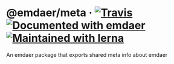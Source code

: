 <!--
  This file was generated by emdaer

  Its template can be found at .emdaer/README.emdaer.md
-->

<!--
  emdaerHash:c52607c2a9554d282cec0466586a39fc
-->

<h1 id="-emdaer-meta-travis-documented-with-emdaer-maintained-with-lerna">@emdaer/meta · <a href="https://travis-ci.org/emdaer/emdaer/"><img src="https://img.shields.io/travis/emdaer/emdaer.svg?style=flat-square" alt="Travis"></a> <a href="https://github.com/emdaer/emdaer"><img src="https://img.shields.io/badge/📓-documented%20with%20emdaer-F06632.svg?style=flat-square" alt="Documented with emdaer"></a> <a href="https://lernajs.io/"><img src="https://img.shields.io/badge/🐉-maintained%20with%20lerna-cc00ff.svg?style=flat-square" alt="Maintained with lerna"></a></h1>
<p>An emdaer package that exports shared meta info about emdaer</p>
